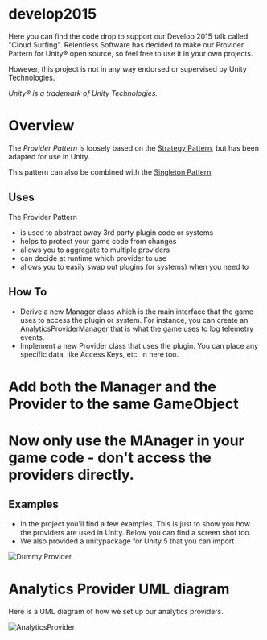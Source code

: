 # develop2015
Here you can find the code drop to support our Develop 2015 talk called "Cloud Surfing".
Relentless Software has decided to make our Provider Pattern for Unity&reg; open source, 
so feel free to use it in your own projects.

However, this project is not in any way endorsed or supervised by Unity Technologies.

_Unity&reg; is a trademark of Unity Technologies._

# Overview
The *Provider Pattern* is loosely based on the [Strategy Pattern](https://en.wikipedia.org/wiki/Strategy_pattern), 
but has been adapted for use in Unity.

This pattern can also be combined with the [Singleton Pattern](https://en.wikipedia.org/wiki/Singleton_pattern).

## Uses
The Provider Pattern
* is used to abstract away 3rd party plugin code or systems 
* helps to protect your game code from changes
* allows you to aggregate to multiple providers
* can decide at runtime which provider to use
* allows you to easily swap out plugins (or systems) when you need to

## How To
* Derive a new Manager class which is the main interface that the game uses to access the plugin or system.
For instance, you can create an AnalyticsProviderManager that is what the game uses to log telemetry events.
* Implement a new Provider class that uses the plugin. You can place any specific data, like Access Keys, etc. in here too.
# Add both the Manager and the Provider to the same GameObject
# Now only use the MAnager in your game code - don't access the providers directly.

## Examples
* In the project you'll find a few examples. This is just to show you how the providers are used in Unity. Below you can find a screen shot too.
* We also provided a unitypackage for Unity 5 that you can import

![Dummy Provider](https://s3-eu-west-1.amazonaws.com/temporaryfiles/DummyProviderUnity.PNG)

# Analytics Provider UML diagram
Here is a UML diagram of how we set up our analytics providers.

![AnalyticsProvider](https://s3-eu-west-1.amazonaws.com/temporaryfiles/ProviderPatternAnalytics.png)
